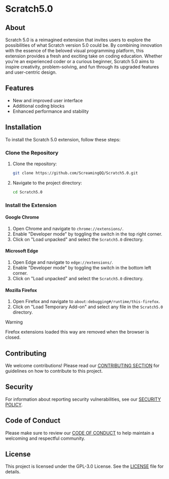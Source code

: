# Scratch5.0

## About

Scratch 5.0 is a reimagined extension that invites users to explore the possibilities of what Scratch version 5.0 could be. By combining innovation with the essence of the beloved visual programming platform, this extension provides a fresh and exciting take on coding education. Whether you're an experienced coder or a curious beginner, Scratch 5.0 aims to inspire creativity, problem-solving, and fun through its upgraded features and user-centric design.

## Features

- New and improved user interface
- Additional coding blocks
- Enhanced performance and stability

## Installation

To install the Scratch 5.0 extension, follow these steps:

### Clone the Repository

1. Clone the repository:
    ```sh
    git clone https://github.com/ScreamingQQ/Scratch5.0.git
    ```
2. Navigate to the project directory:
    ```sh
    cd Scratch5.0
    ```

### Install the Extension

#### Google Chrome

1. Open Chrome and navigate to `chrome://extensions/`.
2. Enable "Developer mode" by toggling the switch in the top right corner.
3. Click on "Load unpacked" and select the `Scratch5.0` directory.

#### Microsoft Edge

1. Open Edge and navigate to `edge://extensions/`.
2. Enable "Developer mode" by toggling the switch in the bottom left corner.
3. Click on "Load unpacked" and select the `Scratch5.0` directory.

#### Mozilla Firefox

1. Open Firefox and navigate to `about:debugging#/runtime/this-firefox`.
2. Click on "Load Temporary Add-on" and select any file in the `Scratch5.0` directory.
> [!WARNING]
> Firefox extensions loaded this way are removed when the browser is closed.

## Contributing

We welcome contributions! Please read our [CONTRIBUTING SECTION](/.github/CONTRIBUTING.md) for guidelines on how to contribute to this project.

## Security

For information about reporting security vulnerabilities, see our [SECURITY POLICY](/.github/SECURITY.md).

## Code of Conduct

Please make sure to review our [CODE OF CONDUCT](/.github/CODE_OF_CONDUCT.md) to help maintain a welcoming and respectful community.

## License

This project is licensed under the GPL-3.0 License. See the [LICENSE](/LICENSE.md) file for details.
